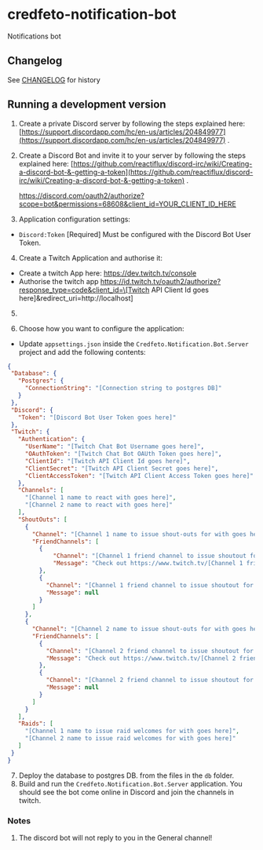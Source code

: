 # credfeto-notification-bot

Notifications bot

## Changelog

See [CHANGELOG](CHANGELOG.md) for history

## Running a development version

1. Create a private Discord server by following the steps explained
   here: [https://support.discordapp.com/hc/en-us/articles/204849977](https://support.discordapp.com/hc/en-us/articles/204849977)
   .

2. Create a Discord Bot and invite it to your server by following the steps explained
   here: [https://github.com/reactiflux/discord-irc/wiki/Creating-a-discord-bot-&-getting-a-token](https://github.com/reactiflux/discord-irc/wiki/Creating-a-discord-bot-&-getting-a-token)
   .

   https://discord.com/oauth2/authorize?scope=bot&permissions=68608&client_id=YOUR_CLIENT_ID_HERE

4. Application configuration settings:

* `Discord:Token` [Required] Must be configured with the Discord Bot User Token.

4. Create a Twitch Application and authorise it:

* Create a twitch App here: https://dev.twitch.tv/console
* Authorise the twitch app https://id.twitch.tv/oauth2/authorize?response_type=code&client_id=\[Twitch API Client Id
  goes here\]&redirect_uri=http://localhost]

5.

6. Choose how you want to configure the application:

* Update `appsettings.json` inside the `Credfeto.Notification.Bot.Server` project and add the following contents:

 ```json
{
  "Database": {
    "Postgres": {
      "ConnectionString": "[Connection string to postgres DB]"
    }
  },
  "Discord": {
    "Token": "[Discord Bot User Token goes here]"
  },
  "Twitch": {
    "Authentication": {
      "UserName": "[Twitch Chat Bot Username goes here]",
      "OAuthToken": "[Twitch Chat Bot OAUth Token goes here]",
      "ClientId": "[Twitch API Client Id goes here]",
      "ClientSecret": "[Twitch API Client Secret goes here]",
      "ClientAccessToken": "[Twitch API Client Access Token goes here]"
    },
    "Channels": [
      "[Channel 1 name to react with goes here]",
      "[Channel 2 name to react with goes here]"
    ],
    "ShoutOuts": [
      {
        "Channel": "[Channel 1 name to issue shout-outs for with goes here]",
        "FriendChannels": [
          {
              "Channel": "[Channel 1 friend channel to issue shoutout for goes here - using custom shoutout format]",
              "Message": "Check out https://www.twitch.tv/[Channel 1 friend channel to issue shoutout for goes here] who streams wallpaper drying"
          },
          {
            "Channel": "[Channel 1 friend channel to issue shoutout for goes here - uses standard shoutout format]",
            "Message": null
          }
        ]
      },
      {
        "Channel": "[Channel 2 name to issue shout-outs for with goes here]",
        "FriendChannels": [
          {
            "Channel": "[Channel 2 friend channel to issue shoutout for goes here - using custom shoutout format]",
            "Message": "Check out https://www.twitch.tv/[Channel 2 friend channel to issue shoutout for goes here] who streams wallpaper drying"
          },
          {
            "Channel": "[Channel 2 friend channel to issue shoutout for goes here - uses standard shoutout format]",
            "Message": null
          }
        ]
      }
    ],
    "Raids": [
      "[Channel 1 name to issue raid welcomes for with goes here]",
      "[Channel 2 name to issue raid welcomes for with goes here]"
    ]
  }
}
```

7. Deploy the database to postgres DB. from the files in the `db` folder.
8. Build and run the `Credfeto.Notification.Bot.Server` application. You should see the bot come online in Discord and
   join the channels in twitch.

### Notes

1. The discord bot will not reply to you in the General channel!